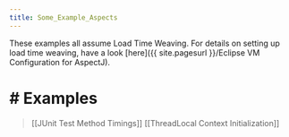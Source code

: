 ```yaml
---
title: Some_Example_Aspects
---
```

These examples all assume Load Time Weaving. For details on setting up load time weaving, have a look [here]({{ site.pagesurl }}/Eclipse VM Configuration for AspectJ).

# # Examples 
> [[JUnit Test Method Timings]]
> [[ThreadLocal Context Initialization]]
